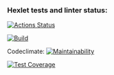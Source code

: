 ### Hexlet tests and linter status:
[![Actions Status](https://github.com/AlexanderAverin/js-oop-project-lvl1/workflows/hexlet-check/badge.svg)](https://github.com/AlexanderAverin/js-oop-project-lvl1/actions)

[![Build](https://github.com/AlexanderAverin/js-oop-project-lvl1/actions/workflows/build.yml/badge.svg)](https://github.com/AlexanderAverin/js-oop-project-lvl1/actions/workflows/build.yml)

Codeclimate:
[![Maintainability](https://api.codeclimate.com/v1/badges/66b1fd6b4014d8be187f/maintainability)](https://codeclimate.com/github/AlexanderAverin/js-oop-project-lvl1/maintainability)

[![Test Coverage](https://api.codeclimate.com/v1/badges/66b1fd6b4014d8be187f/test_coverage)](https://codeclimate.com/github/AlexanderAverin/js-oop-project-lvl1/test_coverage)
